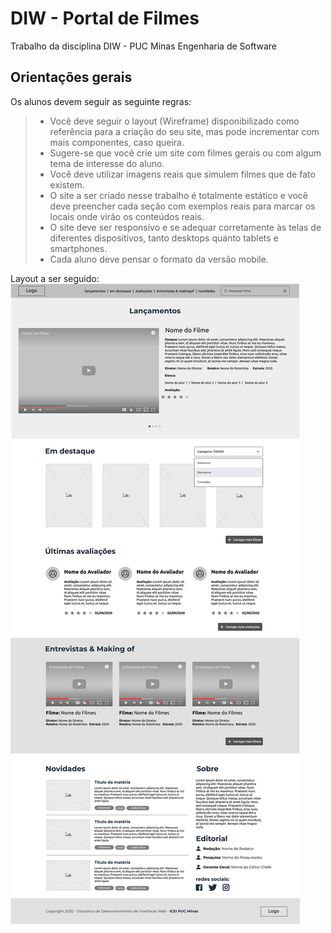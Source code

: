 # DIW - Portal de Filmes

Trabalho da disciplina DIW - PUC Minas Engenharia de Software

## Orientações gerais
Os alunos devem seguir as seguinte regras:

> - Você deve seguir o layout (Wireframe) disponibilizado como referência para a criação do seu site, mas pode incrementar com mais componentes, caso queira.
> - Sugere-se que você crie um site com filmes gerais ou com algum tema de interesse do aluno.
> - Você deve utilizar imagens reais que simulem filmes que de fato existem.
> - O site a ser criado nesse trabalho é totalmente estático e você deve preencher cada seção com exemplos reais para marcar os locais onde virão os conteúdos reais. 
> - O site deve ser responsivo e se adequar corretamente às telas de diferentes dispositivos, tanto desktops quanto tablets e smartphones. 
> - Cada aluno deve pensar o formato da versão mobile.


Layout a ser seguido:
![Layout](https://github.com/mateuseds/Portal-de-Filmes/blob/main/assets/layout.jpg)
